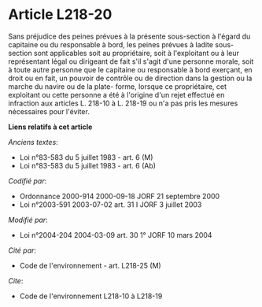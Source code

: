# Article L218-20

Sans préjudice des peines prévues à la présente sous-section à l'égard du capitaine ou du responsable à bord, les peines
prévues à ladite sous-section sont applicables soit au propriétaire, soit à l'exploitant ou à leur représentant légal ou
dirigeant de fait s'il s'agit d'une personne morale, soit à toute autre personne que le capitaine ou responsable à bord
exerçant, en droit ou en fait, un pouvoir de contrôle ou de direction dans la gestion ou la marche du navire ou de la plate-
forme, lorsque ce propriétaire, cet exploitant ou cette personne a été à l'origine d'un rejet effectué en infraction aux
articles L. 218-10 à L. 218-19 ou n'a pas pris les mesures nécessaires pour l'éviter.

**Liens relatifs à cet article**

_Anciens textes_:

  - Loi n°83-583 du 5 juillet 1983 - art. 6 (M)
  - Loi n°83-583 du 5 juillet 1983 - art. 6 (Ab)

_Codifié par_:

  - Ordonnance 2000-914 2000-09-18 JORF 21 septembre 2000
  - Loi n°2003-591 2003-07-02 art. 31 I JORF 3 juillet 2003

_Modifié par_:

  - Loi n°2004-204 2004-03-09 art. 30 1° JORF 10 mars 2004

_Cité par_:

  - Code de l'environnement - art. L218-25 (M)

_Cite_:

  - Code de l'environnement L218-10 à L218-19

